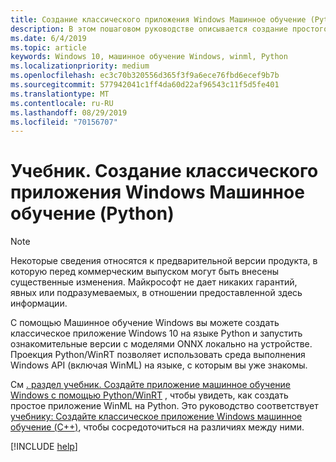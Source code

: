```yaml
---
title: Создание классического приложения Windows Машинное обучение (Python)
description: В этом пошаговом руководстве описывается создание простого приложения Python с помощью Windows ML.
ms.date: 6/4/2019
ms.topic: article
keywords: Windows 10, машинное обучение Windows, winml, Python
ms.localizationpriority: medium
ms.openlocfilehash: ec3c70b320556d365f3f9a6ece76fbd6ecef9b7b
ms.sourcegitcommit: 577942041c1ff4da60d22af96543c11f5d5fe401
ms.translationtype: MT
ms.contentlocale: ru-RU
ms.lasthandoff: 08/29/2019
ms.locfileid: "70156707"
---
```

# <a name="tutorial-create-a-windows-machine-learning-desktop-application-python"></a>Учебник. Создание классического приложения Windows Машинное обучение (Python)

> [!NOTE]
> Некоторые сведения относятся к предварительной версии продукта, в которую перед коммерческим выпуском могут быть внесены существенные изменения. Майкрософт не дает никаких гарантий, явных или подразумеваемых, в отношении предоставленной здесь информации.

С помощью Машинное обучение Windows вы можете создать классическое приложение Windows 10 на языке Python и запустить ознакомительные версии с моделями ONNX локально на устройстве. Проекция Python/WinRT позволяет использовать среда выполнения Windows API (включая WinML) на языке, с которым вы уже знакомы.

См [. раздел учебник. Создайте приложение машинное обучение Windows с помощью Python/WinRT](https://github.com/Microsoft/xlang/tree/master/samples/python/winml_tutorial) , чтобы увидеть, как создать простое приложение WinML на Python. Это руководство соответствует [учебнику: Создайте классическое приложение Windows машинное обучение (C++)](get-started-desktop.md), чтобы сосредоточиться на различиях между ними.

[!INCLUDE [help](../includes/get-help.md)]
